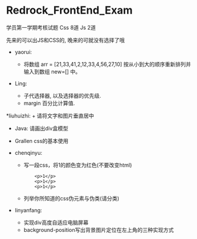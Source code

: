 Redrock_FrontEnd_Exam
============

学员第一学期考核试题
Css 8道
Js  2道

先来的可以出JS和CSS的, 晚来的可就没有选择了哦

* yaorui:
	+ 将数组 arr = [21,33,41,2,12,33,4,56,27,10] 按从小到大的顺序重新排列并输入到数组 new=[] 中。
	
* Ling:
	+ 子代选择器, 以及选择器的优先级.
	+ margin 百分比计算值.

*liuhuizhi:
        + 请将文字和图片垂直居中

* Java:
	请画出div盒模型

* Grallen
    css的基本使用

* chenqinyu:
	+ 写一段css，将1的颜色变为红色(不要改变html)
	
		```
			<p>1</p>
			<p>1</p>
			<p>1</p>
		```
	+ 列举你所知道的css伪元素与伪类(请分类)	
* linyanfang:
	+ 实现div高度自适应电脑屏幕
	+ background-position写出背景图片定位在左上角的三种实现方式